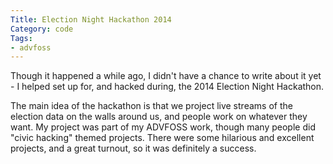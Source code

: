 ```yaml
---
Title: Election Night Hackathon 2014
Category: code
Tags:
- advfoss
---
```


Though it happened a while ago, I didn't have a chance to write about it yet - I helped set up for, and hacked during, the 2014 Election Night Hackathon.

The main idea of the hackathon is that we project live streams of the election data on the walls around us, and people work on whatever they want.
My project was part of my ADVFOSS work, though many people did "civic hacking" themed projects.
There were some hilarious and excellent projects, and a great turnout, so it was definitely a success.
